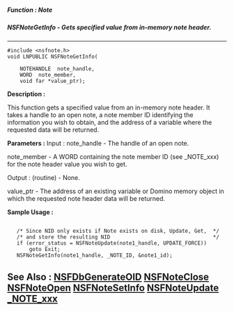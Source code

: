 ##### Function : Note
##### NSFNoteGetInfo - Gets specified value from in-memory note header.
---
```
#include <nsfnote.h>
void LNPUBLIC NSFNoteGetInfo(

	NOTEHANDLE  note_handle,
	WORD  note_member,
	void far *value_ptr);
```
**Description :**

This function gets a specified value from an in-memory note header.  It takes a 
handle to an open note,  a note member ID identifying the information you wish 
to obtain, and the address of a variable where the requested data will be 
returned. 

**Parameters :**
Input :
note_handle  -  The handle of an open note.

note_member  -  A WORD containing the note member ID (see _NOTE_xxx) for the note header value you wish to get.

Output :
(routine)  -  None.


value_ptr  -  The address of an existing variable or Domino memory object in which the requested note header data will be returned.


**Sample Usage :**
```

   /* Since NID only exists if Note exists on disk, Update, Get,  */   
   /* and store the resulting NID                                 */
   if (error_status = NSFNoteUpdate(note1_handle, UPDATE_FORCE))
       goto Exit;
   NSFNoteGetInfo(note1_handle, _NOTE_ID, &note1_id);

```
**See Also :**
[NSFDbGenerateOID](/reference/Func/NSFDbGenerateOID)
[NSFNoteClose](/reference/Func/NSFNoteClose)
[NSFNoteOpen](/reference/Func/NSFNoteOpen)
[NSFNoteSetInfo](/reference/Func/NSFNoteSetInfo)
[NSFNoteUpdate](/reference/Func/NSFNoteUpdate)
[_NOTE_xxx](/reference/Symb/_NOTE_xxx)
---
